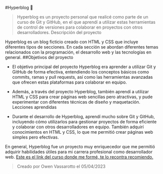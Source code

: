 #Hyperblog  🤖

> Hyperblog es un proyecto personal que realicé como parte de un curso de Git y GitHub, en el que aprendí a utilizar estas herramientas de control de versiones para colaborar en proyectos con otros desarrolladores.
Descripción del proyecto

 Hyperblog es un blog ficticio creado con HTML y CSS que incluye diferentes tipos de secciones. En cada sección se abordan diferentes temas relacionados con la programación, el desarrollo web y las tecnologías en general.
##Objetivos del proyecto

* El objetivo principal del proyecto Hyperblog era aprender a utilizar Git y GitHub de forma efectiva, entendiendo los conceptos básicos como commits, ramas y pull requests, así como las herramientas avanzadas que ofrecen estas plataformas para colaborar en equipo.

* Además, a través del proyecto Hyperblog, también aprendí a utilizar HTML y CSS para crear páginas web sencillas pero atractivas, y pude experimentar con diferentes técnicas de diseño y maquetación.
Lecciones aprendidas

* Durante el desarrollo de Hyperblog, aprendí mucho sobre Git y GitHub, incluyendo cómo utilizarlos para gestionar proyectos de forma eficiente y colaborar con otros desarrolladores en equipo. También adquirí conocimientos en HTML y CSS, lo que me permitió crear páginas web simples pero efectivas.

En general, Hyperblog fue un proyecto muy enriquecedor que me permitió adquirir habilidades útiles para mi carrera profesional como desarrollador web.
[Este es el link del curso donde me formé, te lo recontra recomiendo.](http://platzi.com/cursos/git-github "Este es el link del curso donde me formé")

> Creado por Owen Vassarotto el 05/04/2023